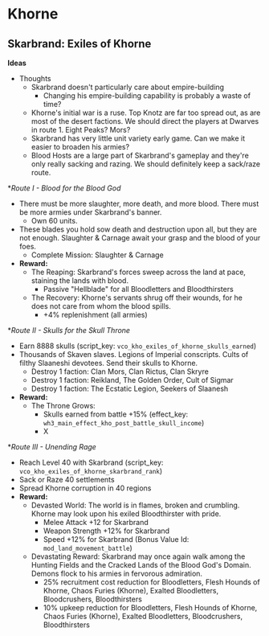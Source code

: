 # Khorne

## Skarbrand: Exiles of Khorne

**Ideas**
  * Thoughts
    * Skarbrand doesn't particularly care about empire-building
      * Changing his empire-building capability is probably a waste of time?
    * Khorne's initial war is a ruse. Top Knotz are far too spread out, as are most of the desert factions. We should direct the players at Dwarves in route 1. Eight Peaks? Mors?
    * Skarbrand has very little unit variety early game. Can we make it easier to broaden his armies?
    * Blood Hosts are a large part of Skarbrand's gameplay and they're only really sacking and razing. We should definitely keep a sack/raze route.

**Route I - Blood for the Blood God*
  * There must be more slaughter, more death, and more blood. There must be more armies under Skarbrand's banner.
    * Own 60 units.
  * These blades you hold sow death and destruction upon all, but they are not enough. Slaughter & Carnage await your grasp and the blood of your foes.
    * Complete Mission: Slaughter & Carnage
  * **Reward:** 
    * The Reaping: Skarbrand's forces sweep across the land at pace, staining the lands with blood.
      * Passive "Hellblade" for all Bloodletters and Bloodthirsters
    * The Recovery: Khorne's servants shrug off their wounds, for he does not care from whom the blood spills.
      * +4% replenishment (all armies)

**Route II - Skulls for the Skull Throne*
  * Earn 8888 skulls (script_key: `vco_kho_exiles_of_khorne_skulls_earned`)
  * Thousands of Skaven slaves. Legions of Imperial conscripts. Cults of filthy Slaaneshi devotees. Send their skulls to Khorne.
    * Destroy 1 faction: Clan Mors, Clan Rictus, Clan Skryre
    * Destroy 1 faction: Reikland, The Golden Order, Cult of Sigmar
    * Destroy 1 faction: The Ecstatic Legion, Seekers of Slaanesh
  * **Reward:** 
    * The Throne Grows: 
      * Skulls earned from battle +15% (effect_key: `wh3_main_effect_kho_post_battle_skull_income`)
      * X

**Route III - Unending Rage*
  * Reach Level 40 with Skarbrand (script_key: `vco_kho_exiles_of_khorne_skarbrand_rank`)
  * Sack or Raze 40 settlements
  * Spread Khorne corruption in 40 regions
  * **Reward:** 
    * Devasted World: The world is in flames, broken and crumbling. Khorne may look upon his exiled Bloodthirster with pride.
      * Melee Attack +12 for Skarbrand
      * Weapon Strength +12% for Skarbrand
      * Speed +12% for Skarbrand (Bonus Value Id: `mod_land_movement_battle`)
    * Devastating Reward: Skarbrand may once again walk among the Hunting Fields and the Cracked Lands of the Blood God's Domain. Demons flock to his armies in fervorous admiration.
      * 25% recruitment cost reduction for Bloodletters, Flesh Hounds of Khorne, Chaos Furies (Khorne), Exalted Bloodletters, Bloodcrushers, Bloodthirsters
      * 10% upkeep reduction for Bloodletters, Flesh Hounds of Khorne, Chaos Furies (Khorne), Exalted Bloodletters, Bloodcrushers, Bloodthirsters
